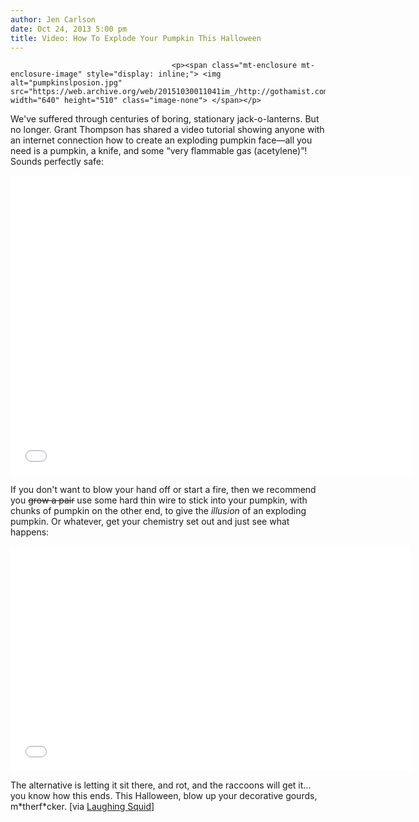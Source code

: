 ```yaml
---
author: Jen Carlson
date: Oct 24, 2013 5:00 pm
title: Video: How To Explode Your Pumpkin This Halloween
---
```


	
										<p><span class="mt-enclosure mt-enclosure-image" style="display: inline;"> <img alt="pumpkinslposion.jpg" src="https://web.archive.org/web/20151030011041im_/http://gothamist.com/attachments/arts_jen/pumpkinslposion.jpg" width="640" height="510" class="image-none"> </span></p>

<p>We&apos;ve suffered through centuries of boring, stationary jack-o-lanterns. But no longer. Grant Thompson has shared a video tutorial showing anyone with an internet connection how to create an exploding pumpkin face&#x2014;all you need is a pumpkin, a knife, and some &#x201C;very flammable gas (acetylene)&#x201D;! Sounds perfectly safe:</p>

<p><iframe width="640" height="480" src="//web.archive.org/web/20151030011041if_/http://www.youtube.com/embed/SnKk2wVDLf8" frameborder="0" allowfullscreen></iframe></p>

<p>If you don&apos;t want to blow your hand off or start a fire, then we recommend you <strike>grow a pair</strike> use some hard thin wire to stick into your pumpkin, with chunks of pumpkin on the other end, to give the <em>illusion</em> of an exploding pumpkin. Or whatever, get your chemistry set out and just see what happens:</p>

<p><iframe width="640" height="360" src="//web.archive.org/web/20151030011041if_/http://www.youtube.com/embed/Ux3KdHZ7ZCQ" frameborder="0" allowfullscreen></iframe></p>

<p>The alternative is letting it sit there, and rot, and the raccoons will get it... you know how this ends. This Halloween, blow up your decorative gourds, m*therf*cker. [via <a href="https://web.archive.org/web/20151030011041/http://laughingsquid.com/how-to-make-an-exploding-pumpkin-face/">Laughing Squid</a>]</p>					
										
									
				